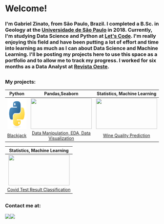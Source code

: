 # Welcome!

### I'm Gabriel Zinato, from São Paulo, Brazil. I completed a B.Sc. in Geology at the [Universidade de São Paulo](https://igc.usp.br/en/) in 2018. Currently, I'm studying Data Science and Python at [Let's Code](https://letscode.com.br/). I'm really enjoying this field and have been putting a lot of effort and time into learning as much as I can about Data Science and Machine Learning. I'll be posting my projects here to use this space as a portfolio and to allow me to track my progress. I worked for six months as a Data Analyst at [Revista Oeste](https://revistaoeste.com/).
    
  ##
  
  ### My projects:
  
|Python | Pandas,Seaborn | Statistics, Machine Learning |  
|:--:|:--:|:--:|
| <a href="https://github.com/GabrielZinatoSP/Python-projects-and-exercises"><img align="center" height="100" width="80" src="https://raw.githubusercontent.com/devicons/devicon/master/icons/python/python-original.svg"></a>   | <a href="https://github.com/GabrielZinatoSP/Pandas"><img align="center" height="100" width="200" src="https://upload.wikimedia.org/wikipedia/commons/thumb/e/ed/Pandas_logo.svg/2560px-Pandas_logo.svg.png"></a>   | <a href="https://github.com/GabrielZinatoSP/WineQualityLetsCode"><img align="center" height="100" width="200" src="https://images.unsplash.com/photo-1568213816046-0ee1c42bd559?ixlib=rb-1.2.1&ixid=MnwxMjA3fDB8MHxwaG90by1wYWdlfHx8fGVufDB8fHx8&auto=format&fit=crop&w=1172&q=80"></a>   |
| [Blackjack](https://github.com/GabrielZinatoSP/Python-projects-and-exercises) |[Data Manipulation, EDA, Data Visualization](https://github.com/GabrielZinatoSP/Pandas) | [Wine Quality Prediction](https://github.com/GabrielZinatoSP/WineQualityLetsCode)|

| Statistics, Machine Learning | 
|:--:|
| <a href="https://github.com/GabrielZinatoSP/-ML-Covid_LetsCode"><img align="center" height="100" width="200" src="https://media.istockphoto.com/photos/covid19-text-a-hands-of-doctor-nurse-scientist-writes-with-a-pen-and-picture-id1219541022?k=20&m=1219541022&s=612x612&w=0&h=U7y3enD7v7r4-HKTNNKpC7q9hmfRosIkWIgSTmpYbeI="></a>   |
| [Covid Test Result Classification](https://github.com/GabrielZinatoSP/-ML-Covid_LetsCode) |


  ##
 
  ### Contact me at:  
    
<div> 
 
  <a href="https://linkedin.com/in/gabriel-zinato-1a581926" target="_blank"><img src="https://img.shields.io/badge/-LinkedIn-%230077B5?style=for-the-badge&logo=linkedin&logoColor=white" target="_blank"></a><a href = "mailto:gabriel.zinato1989@gmail.com"><img src="https://img.shields.io/badge/-Gmail-%23333?style=for-the-badge&logo=gmail&logoColor=white" target="_blank"></a>
 
 
</div>
